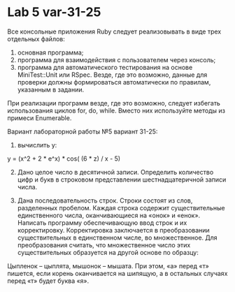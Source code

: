 # Lab 5 var-31-25

Все консольные приложения Ruby следует реализовывать в виде трех
отдельных файлов:
1. основная программа;
2. программа для взаимодействия с пользователем через консоль;
3. программа для автоматического тестирования на основе MiniTest::Unit
или RSpec. Везде, где это возможно, данные для проверки должны
формироваться автоматически по правилам, указанным в задании.

При реализации программ везде, где это возможно, следует избегать
использования циклов for, do, while. Вместо них используйте методы из
примеси Enumerable.

Вариант лабораторной работы №5 вариант 31-25:

1) вычислить y:

y = (x^2 + 2 * e^x) * cos( (6 * z) / x - 5)

2) Дано целое число в десятичной записи. Определить количество цифр и букв в строковом представлении шестнадцатеричной записи числа.

3) Дана последовательность строк. Строки состоят из слов, разделенных пробелом. Каждая строка содержит существительные единственного числа, оканчивающиеся на «онок» и «енок». Написать программу обеспечивающую ввод строк и их корректировку. Корректировка заключается в преобразовании существительных в единственном числе, во множественное. Для преобразования считать, что множественное число этих существительных образуется на другой основе по образцу:

Цыпленок – цыплята, мышонок – мышата. При этом, «а» перед «т» пишется, если корень оканчивается на шипящую, а в остальных случаях перед «т» будет буква «я».